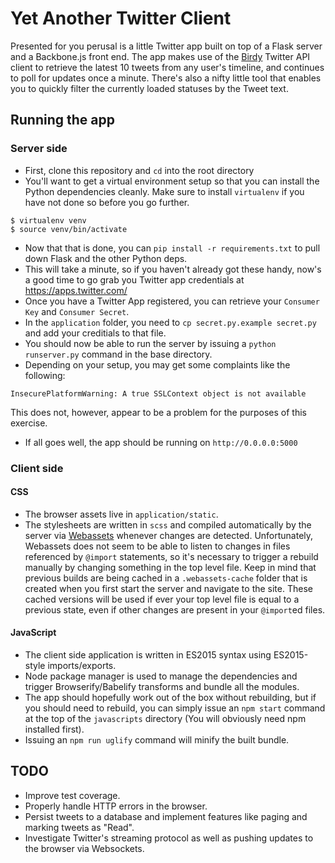 # Yet Another Twitter Client

Presented for you perusal is a little Twitter app built on top of a Flask server and a Backbone.js front end. The app makes use of the [Birdy](https://github.com/inueni/birdy) Twitter API client to retrieve the latest 10 tweets from any user's timeline, and continues to poll for updates once a minute. There's also a nifty little tool that enables you to quickly filter the currently loaded statuses by the Tweet text.

## Running the app

### Server side
* First, clone this repository and `cd` into the root directory
* You'll want to get a virtual environment setup so that you can install the Python dependencies cleanly. Make sure to install `virtualenv` if you have not done so before you go further.
```
$ virtualenv venv
$ source venv/bin/activate
```
* Now that that is done, you can `pip install -r requirements.txt` to pull down Flask and the other Python deps.
* This will take a minute, so if you haven't already got these handy, now's a good time to go grab you Twitter app credentials at https://apps.twitter.com/
* Once you have a Twitter App registered, you can retrieve your `Consumer Key` and `Consumer Secret`.
* In the `application` folder, you need to `cp secret.py.example secret.py` and add your creditials to that file.
* You should now be able to run the server by issuing a `python runserver.py` command in the base directory.
* Depending on your setup, you may get some complaints like the following:
```
InsecurePlatformWarning: A true SSLContext object is not available
```
This does not, however, appear to be a problem for the purposes of this exercise.
* If all goes well, the app should be running on `http://0.0.0.0:5000`

### Client side
#### CSS
* The browser assets live in `application/static`.
* The stylesheets are written in `scss` and compiled automatically by the server via [Webassets](https://webassets.readthedocs.org/en/latest/) whenever changes are detected. Unfortunately, Webassets does not seem to be able to listen to changes in files referenced by `@import` statements, so it's necessary to trigger a rebuild manually by changing something in the top level file. Keep in mind that previous builds are being cached in a `.webassets-cache` folder that is created when you first start the server and navigate to the site. These cached versions will be used if ever your top level file is equal to a previous state, even if other changes are present in your `@import`ed files.

#### JavaScript
* The client side application is written in ES2015 syntax using ES2015-style imports/exports.
* Node package manager is used to manage the dependencies and trigger Browserify/Babelify transforms and bundle all the modules.
* The app should hopefully work out of the box without rebuilding, but if you should need to rebuild, you can simply issue an `npm start` command at the top of the `javascripts` directory (You will obviously need npm installed first).
* Issuing an `npm run uglify` command will minify the built bundle.

## TODO
* Improve test coverage.
* Properly handle HTTP errors in the browser.
* Persist tweets to a database and implement features like paging and marking tweets as "Read".
* Investigate Twitter's streaming protocol as well as pushing updates to the browser via Websockets.
